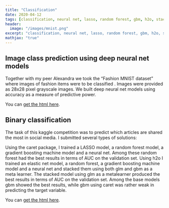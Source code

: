 ```yaml
---
title: "Classification"
date: 2020-04-12
tags: [classification, neural net, lasso, random forest, gbm, h2o, stacked model, keras]
header:
  image: "/images/mnist.png"
excerpt: "classification, neural net, lasso, random forest, gbm, h2o, stacked model, keras"
mathjax: "true"
---
```


## Image class prediction using deep neural net models
Together with my peer Alexandra we took the “Fashion MNIST dataset” where images of fashion items were to be classified . Images were provided as 28x28 pixel grayscale images. We built deep neural net models using accuracy as a measure of predictive power.

You can [get the html here](/assets/image_class_prediction.html).

## Binary classification
The task of this kaggle competition was to predict which articles are shared the most in social media. I submitted several types of solutions:

Using the caret package, I trained a LASSO model, a random forest model, a gradient boosting machine model and a neural net. Among these random forest had the best results in terms of AUC on the validation set. Using h2o I trained an elastic net model, a random forest, a gradient boosting machine model and a neural net and stacked them using both glm and gbm as a meta learner. The stacked model using glm as a metalearner produced the best results in terms of AUC on the validation set. Among the base models gbm showed the best results, while gbm using caret was rather weak in predicting the target variable.

You can [get the html here](/assets/kaggle_competition.html).
